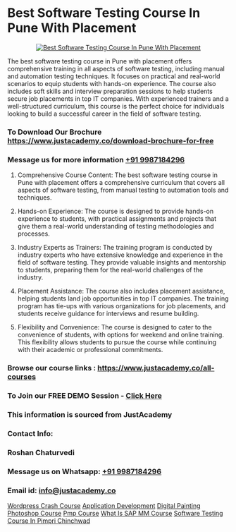 # Best Software Testing Course In Pune With Placement

<p align="center">
  <a href="https://justacademy.co/program-detail/software-testing">
    <img src="https://justacademy.co/storage2/program_images/1704700438.webp" alt="Best Software Testing Course In Pune With Placement">
  </a>
</p>


The best software testing course in Pune with placement offers comprehensive training in all aspects of software testing, including manual and automation testing techniques. It focuses on practical and real-world scenarios to equip students with hands-on experience. The course also includes soft skills and interview preparation sessions to help students secure job placements in top IT companies. With experienced trainers and a well-structured curriculum, this course is the perfect choice for individuals looking to build a successful career in the field of software testing.
### To Download Our Brochure https://www.justacademy.co/download-brochure-for-free
### Message us for more information [+91 9987184296](https://api.whatsapp.com/send?phone=919987184296)
1) Comprehensive Course Content: The best software testing course in Pune with placement offers a comprehensive curriculum that covers all aspects of software testing, from manual testing to automation tools and techniques.

2) Hands-on Experience: The course is designed to provide hands-on experience to students, with practical assignments and projects that give them a real-world understanding of testing methodologies and processes.

3) Industry Experts as Trainers: The training program is conducted by industry experts who have extensive knowledge and experience in the field of software testing. They provide valuable insights and mentorship to students, preparing them for the real-world challenges of the industry.

4) Placement Assistance: The course also includes placement assistance, helping students land job opportunities in top IT companies. The training program has tie-ups with various organizations for job placements, and students receive guidance for interviews and resume building.

5) Flexibility and Convenience: The course is designed to cater to the convenience of students, with options for weekend and online training. This flexibility allows students to pursue the course while continuing with their academic or professional commitments.

### Browse our course links : https://www.justacademy.co/all-courses 
### To Join our FREE DEMO Session - [Click Here](https://www.justacademy.co/register-for-course-demo)


### This information is sourced from JustAcademy
### Contact Info:
### Roshan Chaturvedi
### Message us on Whatsapp: [+91 9987184296](https://api.whatsapp.com/send?phone=919987184296)
### Email id: [info@justacademy.co](mailto:info@justacademy.co)
                    
[Wordpress Crash Course](https://www.linkedin.com/pulse/wordpress-crash-course-justacademy-pune-ajwhc/)
[Application Development](https://www.linkedin.com/pulse/application-development-justacademy-boston-mie5c?trackingId=6495XBb1NIbU45Px0Uskmw%3D%3D&lipi=urn%3Ali%3Apage%3Ad_flagship3_company_admin%3BXwxjEqEYSnilOOgoWtEIiA%3D%3D)
[Digital Painting Photoshop Course](https://medium.com/@negishivu99/digital-painting-photoshop-course-3d7a1bbc5ff6)
[Pmp Course](https://medium.com/@AkashSingh2052/pmp-course-c39b96af1f76)
[What Is SAP MM Course](https://justacademyin.github.io/Articles/What-Is-SAP-MM-Course)
[Software Testing Course In Pimpri Chinchwad](https://justacademyin.github.io/Articles/Software-Testing-Course-In-Pimpri-Chinchwad)
